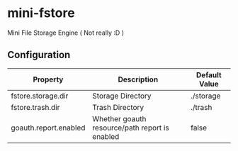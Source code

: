 # mini-fstore

Mini File Storage Engine ( Not really :D )

## Configuration

| Property              | Description                                    | Default Value |
| ---                   | ---                                            | ---           |
| fstore.storage.dir    | Storage Directory                              | ./storage     |
| fstore.trash.dir      | Trash Directory                                | ./trash       |
| goauth.report.enabled | Whether goauth resource/path report is enabled | false         |
